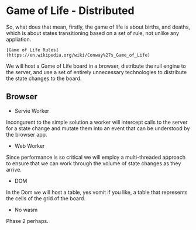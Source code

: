 # Game of Life - Distributed

So, what does that mean, firstly, the game of life is about births, and deaths, which is about states transitioning based on a set of rule, not unlike any appliation.

    [Game of Life Rules](https://en.wikipedia.org/wiki/Conway%27s_Game_of_Life)

We will host a Game of Life board in a browser, distribute the rull engine to the server, and use a set of entirely unnecessary technologies to distribute the state changes to the board.

## Browser

* Servie Worker

Incongurent to the simple solution a worker will intercept calls to the server for a state change and mutate them into an event that can be understood by the browser app.

* Web Worker

Since performance is so critical we will employ a multi-threaded approach to ensure that we can work through the volume of state changes as they arrive.

* DOM

In the Dom we will host a table, yes vomit if you like, a table that represents the cells of the grid of the board.

* No wasm

Phase 2 perhaps.




